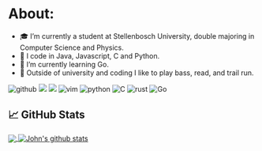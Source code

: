 # About:
- 🎓 I’m currently a student at Stellenbosch University, double majoring in Computer Science and Physics.
- 🔭 I code in Java, Javascript, C and Python.
- 🌱 I’m currently learning Go.
- 🎸 Outside of university and coding I like to play bass, read, and trail run.

![github](https://img.shields.io/badge/GitHub-000000?style=for-the-badge&logo=GitHub&logoColor=white)
![](https://img.shields.io/badge/Arch_Linux-1793D1?style=for-the-badge&logo=arch-linux&logoColor=white)
![](https://img.shields.io/badge/Java-ED8B00?style=for-the-badge&logo=openjdk&logoColor=white)
![vim](https://img.shields.io/badge/Vim-1b7a00?style=for-the-badge&logo=vim&logoColor=white)
![python](https://img.shields.io/badge/python-14354C?style=for-the-badge&logo=python&logoColor=white)
![C](https://img.shields.io/badge/-093bba?style=for-the-badge&logo=c&logoColor=white)
![rust](https://img.shields.io/badge/Rust-ba3809?style=for-the-badge&logo=rust&logoColor=white)
![Go](https://img.shields.io/badge/Go-#00ADD8?style=for-the-badge&logo=Go&logoColor=white)
## &#x1f4c8; GitHub Stats
<a href="https://github.com/Jhone-Paul/Jhone-Paul">
  <img align="center" src="https://github-readme-stats.vercel.app/api/top-langs/?username=Jhone-Paul&langs_count=3&theme=github_dark" />
</a>
<a href="https://github.com/Jhone-Paul/Jhone-Paul">
  <img align="center" src="https://github-readme-stats.vercel.app/api?username=Jhone-Paul&show_icons=true&theme=github_dark" alt="John's github stats" />
</a>
